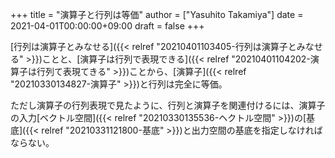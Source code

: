 +++
title = "演算子と行列は等価"
author = ["Yasuhito Takamiya"]
date = 2021-04-01T00:00:00+09:00
draft = false
+++

[行列は演算子とみなせる]({{< relref "20210401103405-行列は演算子とみなせる" >}})ことと、[演算子は行列で表現できる]({{< relref "20210401104202-演算子は行列て表現てきる" >}})ことから、[演算子]({{< relref "20210330134827-演算子" >}})と行列は完全に等価。

ただし演算子の行列表現で見たように、行列と演算子を関連付けるには、演算子の入力[ベクトル空間]({{< relref "20210330135536-ヘクトル空間" >}})の[基底]({{< relref "20210331121800-基底" >}})と出力空間の基底を指定しなければならない。
